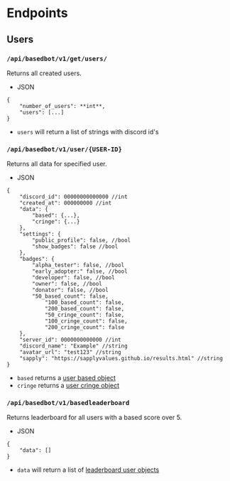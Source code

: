# Endpoints

## Users

### ``/api/basedbot/v1/get/users/``

Returns all created users.
- JSON

```
{
	"number_of_users": **int**,
	"users": [...]
}
```

- ``users`` will return a list of strings with discord id's

### ``/api/basedbot/v1/user/{USER-ID}``

Returns all data for specified user.
- JSON

```
{
	"discord_id": 00000000000000 //int
	"created_at": 000000000 //int
	"data": {
		"based": {...},
		"cringe": {...}
	},
	"settings": {
		"public_profile": false, //bool
		"show_badges": false //bool
	},
	"badges": {
		"alpha_tester": false, //bool
		"early_adopter:" false, //bool
		"developer": false, //bool
		"owner": false, //bool
		"donator": false, //bool
		"50_based_count": false,
    		"100_based_count": false,
    		"200_based_count": false,
    		"50_cringe_count": false,
    		"100_cringe_count": false,
    		"200_cringe_count": false
	},
	"server_id": 0000000000000 //int
	"discord_name": "Example" //string
	"avatar_url": "test123" //string
	"sapply": "https://sapplyvalues.github.io/results.html" //string
}
```
- ``based`` returns a [user based object](../objects/user-based.md)
- ``cringe`` returns a [user cringe object](../objects/user-cringe.md)

### ``/api/basedbot/v1/basedleaderboard``

Returns leaderboard for all users with a based score over 5.
- JSON

```
{
	"data": []
}
```

- ``data`` will return a list of [leaderboard user objects](../objects/leaderboard-user.md)
